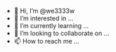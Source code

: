 - 👋 Hi, I’m @we3333w
- 👀 I’m interested in ...
- 🌱 I’m currently learning ...
- 💞️ I’m looking to collaborate on ...
- 📫 How to reach me ...

<!---
we3333w/we3333w is a ✨ special ✨ repository because its `README.md` (this file) appears on your GitHub profile.
You can click the Preview link to take a look at your changes.
--->
